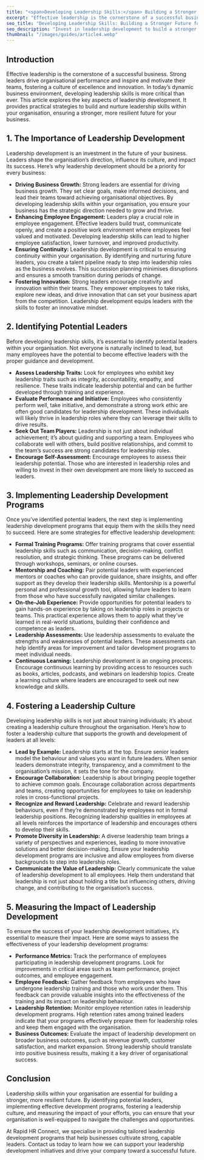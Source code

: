 ```yaml
---
title: "<span>Developing Leadership Skills:</span> Building a Stronger Future for Your Business"
excerpt: "Effective leadership is the cornerstone of a successful business. Strong leaders drive organisational performance and inspire and motivate their teams, fostering a culture of excellence and innovation. In today’s dynamic business environment, developing leadership skills is more critical than ever. This article explores the key aspects of leadership development. It provides practical strategies to build and nurture leadership skills within your organisation, ensuring a stronger, more resilient future for your business."
seo_title: "Developing Leadership Skills: Building a Stronger Future for Your Business | Rapid HR Connect"
seo_description: "Invest in leadership development to build a stronger future for your business. Explore strategies to cultivate effective leaders who drive organisational success."
thumbnail: "/images/guides/article4.webp"
---
```


## **Introduction**

Effective leadership is the cornerstone of a successful business. Strong leaders drive organisational performance and inspire and motivate their teams, fostering a culture of excellence and innovation. In today’s dynamic business environment, developing leadership skills is more critical than ever. This article explores the key aspects of leadership development. It provides practical strategies to build and nurture leadership skills within your organisation, ensuring a stronger, more resilient future for your business.

## **1\. The Importance of Leadership Development**

Leadership development is an investment in the future of your business. Leaders shape the organisation’s direction, influence its culture, and impact its success. Here’s why leadership development should be a priority for every business:

- **Driving Business Growth:** Strong leaders are essential for driving business growth. They set clear goals, make informed decisions, and lead their teams toward achieving organisational objectives. By developing leadership skills within your organisation, you ensure your business has the strategic direction needed to grow and thrive.
- **Enhancing Employee Engagement:** Leaders play a crucial role in employee engagement. Effective leaders build trust, communicate openly, and create a positive work environment where employees feel valued and motivated. Developing leadership skills can lead to higher employee satisfaction, lower turnover, and improved productivity.
- **Ensuring Continuity:** Leadership development is critical to ensuring continuity within your organisation. By identifying and nurturing future leaders, you create a talent pipeline ready to step into leadership roles as the business evolves. This succession planning minimises disruptions and ensures a smooth transition during periods of change.
- **Fostering Innovation:** Strong leaders encourage creativity and innovation within their teams. They empower employees to take risks, explore new ideas, and drive innovation that can set your business apart from the competition. Leadership development equips leaders with the skills to foster an innovative mindset.

## **2\. Identifying Potential Leaders**

Before developing leadership skills, it’s essential to identify potential leaders within your organisation. Not everyone is naturally inclined to lead, but many employees have the potential to become effective leaders with the proper guidance and development.

- **Assess Leadership Traits:** Look for employees who exhibit key leadership traits such as integrity, accountability, empathy, and resilience. These traits indicate leadership potential and can be further developed through training and experience.
- **Evaluate Performance and Initiative:** Employees who consistently perform well, take initiative, and demonstrate a strong work ethic are often good candidates for leadership development. These individuals will likely thrive in leadership roles where they can leverage their skills to drive results.
- **Seek Out Team Players:** Leadership is not just about individual achievement; it’s about guiding and supporting a team. Employees who collaborate well with others, build positive relationships, and commit to the team’s success are strong candidates for leadership roles.
- **Encourage Self-Assessment:** Encourage employees to assess their leadership potential. Those who are interested in leadership roles and willing to invest in their own development are more likely to succeed as leaders.

## **3\. Implementing Leadership Development Programs**

Once you’ve identified potential leaders, the next step is implementing leadership development programs that equip them with the skills they need to succeed. Here are some strategies for effective leadership development:

- **Formal Training Programs:** Offer training programs that cover essential leadership skills such as communication, decision-making, conflict resolution, and strategic thinking. These programs can be delivered through workshops, seminars, or online courses.
- **Mentorship and Coaching:** Pair potential leaders with experienced mentors or coaches who can provide guidance, share insights, and offer support as they develop their leadership skills. Mentorship is a powerful personal and professional growth tool, allowing future leaders to learn from those who have successfully navigated similar challenges.
- **On-the-Job Experience:** Provide opportunities for potential leaders to gain hands-on experience by taking on leadership roles in projects or teams. This practical experience allows them to apply what they’ve learned in real-world situations, building their confidence and competence as leaders.
- **Leadership Assessments:** Use leadership assessments to evaluate the strengths and weaknesses of potential leaders. These assessments can help identify areas for improvement and tailor development programs to meet individual needs.
- **Continuous Learning:** Leadership development is an ongoing process. Encourage continuous learning by providing access to resources such as books, articles, podcasts, and webinars on leadership topics. Create a learning culture where leaders are encouraged to seek out new knowledge and skills.

## **4\. Fostering a Leadership Culture**

Developing leadership skills is not just about training individuals; it’s about creating a leadership culture throughout the organisation. Here’s how to foster a leadership culture that supports the growth and development of leaders at all levels:

- **Lead by Example:** Leadership starts at the top. Ensure senior leaders model the behaviour and values you want in future leaders. When senior leaders demonstrate integrity, transparency, and a commitment to the organisation’s mission, it sets the tone for the company.
- **Encourage Collaboration:** Leadership is about bringing people together to achieve common goals. Encourage collaboration across departments and teams, creating opportunities for employees to take on leadership roles in cross-functional projects.
- **Recognize and Reward Leadership:** Celebrate and reward leadership behaviours, even if they’re demonstrated by employees not in formal leadership positions. Recognizing leadership qualities in employees at all levels reinforces the importance of leadership and encourages others to develop their skills.
- **Promote Diversity in Leadership:** A diverse leadership team brings a variety of perspectives and experiences, leading to more innovative solutions and better decision-making. Ensure your leadership development programs are inclusive and allow employees from diverse backgrounds to step into leadership roles.
- **Communicate the Value of Leadership:** Clearly communicate the value of leadership development to all employees. Help them understand that leadership is not just about holding a title but influencing others, driving change, and contributing to the organisation’s success.

## **5\. Measuring the Impact of Leadership Development**

To ensure the success of your leadership development initiatives, it’s essential to measure their impact. Here are some ways to assess the effectiveness of your leadership development programs:

- **Performance Metrics:** Track the performance of employees participating in leadership development programs. Look for improvements in critical areas such as team performance, project outcomes, and employee engagement.
- **Employee Feedback:** Gather feedback from employees who have undergone leadership training and those who work under them. This feedback can provide valuable insights into the effectiveness of the training and its impact on leadership behaviour.
- **Leadership Retention:** Monitor employee retention rates in leadership development programs. High retention rates among trained leaders indicate that your programs effectively prepare them for leadership roles and keep them engaged with the organisation.
- **Business Outcomes:** Evaluate the impact of leadership development on broader business outcomes, such as revenue growth, customer satisfaction, and market expansion. Strong leadership should translate into positive business results, making it a key driver of organisational success.

## **Conclusion**

Leadership skills within your organisation are essential for building a stronger, more resilient future. By identifying potential leaders, implementing effective development programs, fostering a leadership culture, and measuring the impact of your efforts, you can ensure that your organisation is well-equipped to navigate the challenges and opportunities.

At Rapid HR Connect, we specialise in providing tailored leadership development programs that help businesses cultivate strong, capable leaders. Contact us today to learn how we can support your leadership development initiatives and drive your company toward a successful future.
